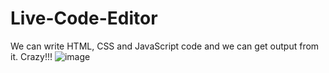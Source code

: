 # Live-Code-Editor
We can write HTML, CSS and JavaScript code and we can get output from it. Crazy!!!
![image](https://github.com/musugukavya/Live-Code-Editor/assets/105715049/8c5424b5-f38e-4553-9fdd-7ed2a86eedaa)
